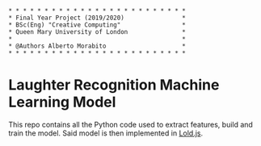 ```
* * * * * * * * * * * * * * * * * * * * * * * * *
* Final Year Project (2019/2020)                *
* BSc(Eng) "Creative Computing"                 *
* Queen Mary University of London               *
*                                               *
* @Authors Alberto Morabito                     *
* * * * * * * * * * * * * * * * * * * * * * * * *
```

# Laughter Recognition Machine Learning Model

This repo contains all the Python code used to extract features, build and train the model.
Said model is then implemented in [Lold.js](https://github.com/AlbertQM/laugh-api.js).
